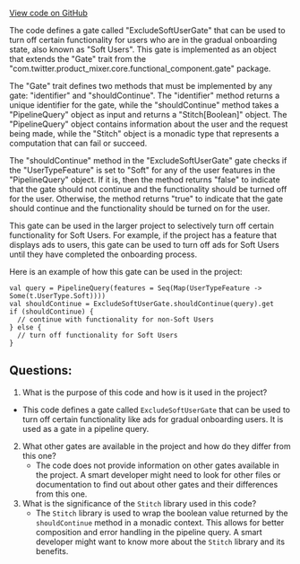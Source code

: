 [View code on GitHub](https://github.com/misbahsy/the-algorithm/home-mixer/server/src/main/scala/com/twitter/home_mixer/functional_component/gate/ExcludeSoftUserGate.scala)

The code defines a gate called "ExcludeSoftUserGate" that can be used to turn off certain functionality for users who are in the gradual onboarding state, also known as "Soft Users". This gate is implemented as an object that extends the "Gate" trait from the "com.twitter.product_mixer.core.functional_component.gate" package. 

The "Gate" trait defines two methods that must be implemented by any gate: "identifier" and "shouldContinue". The "identifier" method returns a unique identifier for the gate, while the "shouldContinue" method takes a "PipelineQuery" object as input and returns a "Stitch[Boolean]" object. The "PipelineQuery" object contains information about the user and the request being made, while the "Stitch" object is a monadic type that represents a computation that can fail or succeed.

The "shouldContinue" method in the "ExcludeSoftUserGate" gate checks if the "UserTypeFeature" is set to "Soft" for any of the user features in the "PipelineQuery" object. If it is, then the method returns "false" to indicate that the gate should not continue and the functionality should be turned off for the user. Otherwise, the method returns "true" to indicate that the gate should continue and the functionality should be turned on for the user.

This gate can be used in the larger project to selectively turn off certain functionality for Soft Users. For example, if the project has a feature that displays ads to users, this gate can be used to turn off ads for Soft Users until they have completed the onboarding process. 

Here is an example of how this gate can be used in the project:

```
val query = PipelineQuery(features = Seq(Map(UserTypeFeature -> Some(t.UserType.Soft))))
val shouldContinue = ExcludeSoftUserGate.shouldContinue(query).get
if (shouldContinue) {
  // continue with functionality for non-Soft Users
} else {
  // turn off functionality for Soft Users
}
```
## Questions: 
 1. What is the purpose of this code and how is it used in the project?
   - This code defines a gate called `ExcludeSoftUserGate` that can be used to turn off certain functionality like ads for gradual onboarding users. It is used as a gate in a pipeline query.
2. What other gates are available in the project and how do they differ from this one?
   - The code does not provide information on other gates available in the project. A smart developer might need to look for other files or documentation to find out about other gates and their differences from this one.
3. What is the significance of the `Stitch` library used in this code?
   - The `Stitch` library is used to wrap the boolean value returned by the `shouldContinue` method in a monadic context. This allows for better composition and error handling in the pipeline query. A smart developer might want to know more about the `Stitch` library and its benefits.
